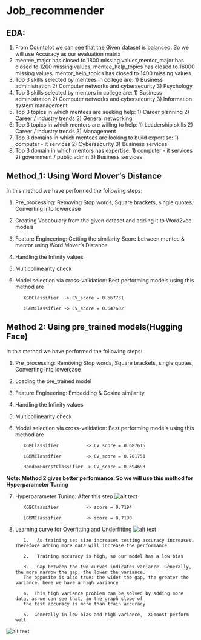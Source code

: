 # Job_recommender

## **EDA:** 


1.   From Countplot we can see that the Given dataset is balanced. So we will use Accuracy as our evaluation matrix
2.   mentee_major has closed to 1800 missing values,mentor_major has closed to 1200 missing values, mentee_help_topics has closed to 16000 missing values, mentor_help_topics has closed to 1400 missing values
3.   Top 3 skills selected by mentees in college are: 1) Business administration 2) Computer networks and cybersecurity 3) Psychology
4.   Top 3 skills selected by mentors in college are: 1) Business administration 2) Computer networks and cybersecurity 3) Information system management
5.   Top 3 topics in which mentees are seeking help: 1) Career planning 2)  Career / industry trends 3) General networking
6.   Top 3 topics in which mentors are willing to help: 1) Leadership skills 2)  Career / industry trends 3) Management
7.   Top 3 domains in which mentees are looking to build
 expertise: 1) computer - it services 2)  Cybersecurity 3) Business services
8.   Top 3 domain in which mentors has expertise: 1) computer - it services 2)  government / public admin 3) Business services

## **Method_1: Using Word Mover’s Distance**
In this method we have performed the following steps:


1.   Pre_processing: Removing Stop words, Square brackets, single quotes, Converting into lowercase
2.   Creating Vocabulary from the given dataset and adding it to Word2vec models
3.   Feature Engineering: Getting the similarity Score between mentee & mentor using Word Mover’s Distance
4.   Handling the Infinity values
5.   Multicollinearity check
6.   Model selection via cross-validation: Best performing models using this method are
            
            XGBClassifier  -> CV_score = 0.667731
               
            LGBMClassifier -> CV_score = 0.647682




## **Method 2: Using pre_trained models(Hugging Face)**
In this method we have performed the following steps:

1.   Pre_processing: Removing Stop words, Square brackets, single quotes, Converting into lowercase
2.   Loading the pre_trained model
3.   Feature Engineering: Embedding & Cosine similarity
4.   Handling the Infinity values
5.   Multicollinearity check
6.   Model selection via cross-validation: Best performing models using this method are
            
            XGBClassifier          -> CV_score = 0.687615
            
            LGBMClassifier         -> CV_score = 0.701751
            
            RandomForestClassifier -> CV_score = 0.694693

**Note: Method 2 gives better performance. So we will use this method for Hyperparameter Tuning**

7.   Hyperparameter Tuning: After this step
![alt text](https://github.com/Sauman9456/peoplegrove/blob/main/image/n_esti.png)
            
            XGBClassifier          -> score = 0.7194
            
            LGBMClassifier         -> score = 0.7190
8.   Learning curve for Overfitting and Underfitting
![alt text](https://github.com/Sauman9456/peoplegrove/blob/main/image/Learning%20curve.png)
            
            1.   As training set size increases testing accuracy increases. Therefore adding more data will increase the performance
            
            2.   Training accuracy is high, so our model has a low bias
            
            3.   Gap between the two curves indicates variance. Generally, the more narrow the gap, the lower the variance. 
            The opposite is also true: the wider the gap, the greater the variance. here we have a high variance
            
            4.  This high variance problem can be solved by adding more data, as we can see that, in the graph slope of 
            the test accuracy is more than train accuracy
            
            5.  Generally in low bias and high variance,  XGboost perform well


![alt text](https://github.com/Sauman9456/peoplegrove/blob/main/image/Confusion%20matrix.png)
